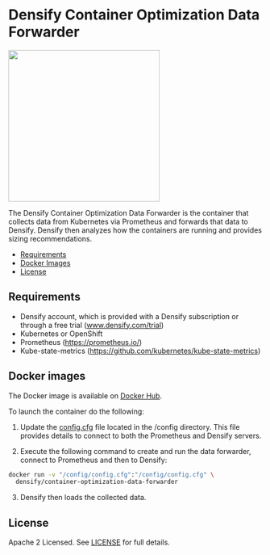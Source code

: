 # Densify Container Optimization Data Forwarder

<img src="https://www.densify.com/wp-content/uploads/densify.png" width="300">

The Densify Container Optimization Data Forwarder is the container that collects data from Kubernetes via Prometheus and forwards that data to Densify. Densify then analyzes how the containers are running and provides sizing recommendations. 

- [Requirements](#requirements)
- [Docker Images](#docker-images)
- [License](#license)

## Requirements

- Densify account, which is provided with a Densify subscription or through a free trial (www.densify.com/trial)
- Kubernetes or OpenShift
- Prometheus (https://prometheus.io/)
- Kube-state-metrics (https://github.com/kubernetes/kube-state-metrics)

## Docker images

The Docker image is available on [Docker Hub](https://hub.docker.com/r/densify/container-optimization-data-forwarder).

To launch the container do the following:
1. Update the [config.cfg](https://github.com/densify-dev/Container-Optimization-Data-Forwarder/blob/master/trans/config/config.cfg) file located in the /config directory. This file provides details to connect to both the Prometheus and Densify servers.

2. Execute the following command to create and run the data forwarder, connect to Prometheus and then to Densify:
```bash
docker run -v "/config/config.cfg":"/config/config.cfg" \
  densify/container-optimization-data-forwarder
```
3. Densify then loads the collected data.

## License

Apache 2 Licensed. See [LICENSE](https://github.com/densify-dev/Container-Optimization-Data-Forwarder/blob/master/LICENSE) for full details.
